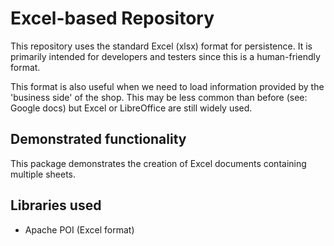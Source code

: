 Excel-based Repository
=

This repository uses the standard Excel (xlsx) format for persistence.
It is primarily intended for developers and testers since this is a
human-friendly format.

This format is also useful when we need to load information provided by
the 'business side' of the shop. This may be less common than before (see:
Google docs) but Excel or LibreOffice are still widely used.

Demonstrated functionality
-

This package demonstrates the creation of Excel documents containing multiple
sheets.

Libraries used
-

- Apache POI (Excel format)